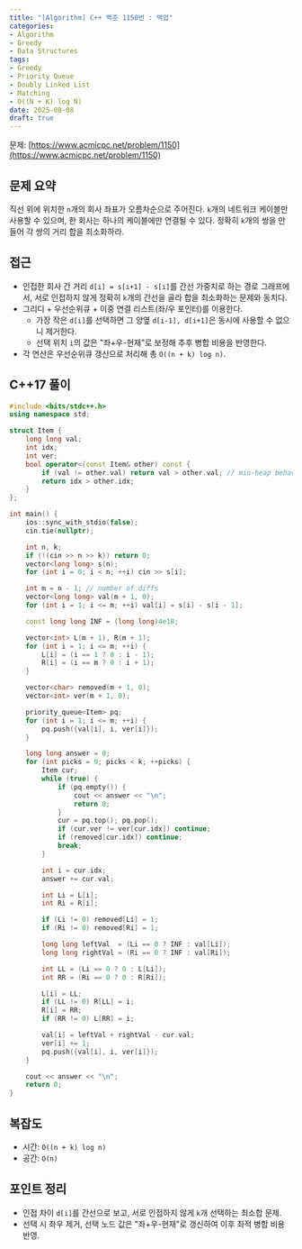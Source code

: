 ```yaml
---
title: "[Algorithm] C++ 백준 1150번 : 백업"
categories:
- Algorithm
- Greedy
- Data Structures
tags:
- Greedy
- Priority Queue
- Doubly Linked List
- Matching
- O((N + K) log N)
date: 2025-08-08
draft: true
---
```


문제: [https://www.acmicpc.net/problem/1150](https://www.acmicpc.net/problem/1150)

## 문제 요약

직선 위에 위치한 `n`개의 회사 좌표가 오름차순으로 주어진다. `k`개의 네트워크 케이블만 사용할 수 있으며, 한 회사는 하나의 케이블에만 연결될 수 있다. 정확히 `k`개의 쌍을 만들어 각 쌍의 거리 합을 최소화하라.

## 접근

- 인접한 회사 간 거리 `d[i] = s[i+1] - s[i]`를 간선 가중치로 하는 경로 그래프에서, 서로 인접하지 않게 정확히 `k`개의 간선을 골라 합을 최소화하는 문제와 동치다.
- 그리디 + 우선순위큐 + 이중 연결 리스트(좌/우 포인터)를 이용한다.
  - 가장 작은 `d[i]`를 선택하면 그 양옆 `d[i-1], d[i+1]`은 동시에 사용할 수 없으니 제거한다.
  - 선택 위치 `i`의 값은 "좌+우-현재"로 보정해 추후 병합 비용을 반영한다.
- 각 연산은 우선순위큐 갱신으로 처리해 총 `O((n + k) log n)`.

## C++17 풀이

```cpp
#include <bits/stdc++.h>
using namespace std;

struct Item {
    long long val;
    int idx;
    int ver;
    bool operator<(const Item& other) const {
        if (val != other.val) return val > other.val; // min-heap behavior
        return idx > other.idx;
    }
};

int main() {
    ios::sync_with_stdio(false);
    cin.tie(nullptr);

    int n, k;
    if (!(cin >> n >> k)) return 0;
    vector<long long> s(n);
    for (int i = 0; i < n; ++i) cin >> s[i];

    int m = n - 1; // number of diffs
    vector<long long> val(m + 1, 0);
    for (int i = 1; i <= m; ++i) val[i] = s[i] - s[i - 1];

    const long long INF = (long long)4e18;

    vector<int> L(m + 1), R(m + 1);
    for (int i = 1; i <= m; ++i) {
        L[i] = (i == 1 ? 0 : i - 1);
        R[i] = (i == m ? 0 : i + 1);
    }

    vector<char> removed(m + 1, 0);
    vector<int> ver(m + 1, 0);

    priority_queue<Item> pq;
    for (int i = 1; i <= m; ++i) {
        pq.push({val[i], i, ver[i]});
    }

    long long answer = 0;
    for (int picks = 0; picks < k; ++picks) {
        Item cur;
        while (true) {
            if (pq.empty()) {
                cout << answer << "\n";
                return 0;
            }
            cur = pq.top(); pq.pop();
            if (cur.ver != ver[cur.idx]) continue;
            if (removed[cur.idx]) continue;
            break;
        }

        int i = cur.idx;
        answer += cur.val;

        int Li = L[i];
        int Ri = R[i];

        if (Li != 0) removed[Li] = 1;
        if (Ri != 0) removed[Ri] = 1;

        long long leftVal  = (Li == 0 ? INF : val[Li]);
        long long rightVal = (Ri == 0 ? INF : val[Ri]);

        int LL = (Li == 0 ? 0 : L[Li]);
        int RR = (Ri == 0 ? 0 : R[Ri]);

        L[i] = LL;
        if (LL != 0) R[LL] = i;
        R[i] = RR;
        if (RR != 0) L[RR] = i;

        val[i] = leftVal + rightVal - cur.val;
        ver[i] += 1;
        pq.push({val[i], i, ver[i]});
    }

    cout << answer << "\n";
    return 0;
}
```

## 복잡도

- 시간: `O((n + k) log n)`
- 공간: `O(n)`

## 포인트 정리

- 인접 차이 `d[i]`를 간선으로 보고, 서로 인접하지 않게 `k`개 선택하는 최소합 문제.
- 선택 시 좌우 제거, 선택 노드 값은 "좌+우-현재"로 갱신하여 이후 최적 병합 비용 반영.





